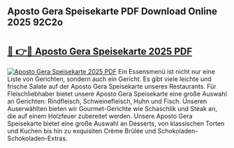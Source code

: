 ## Aposto Gera Speisekarte PDF Download Online 2025 92C2o

# <h2><a href="http://gc703u.nevu.top/?p=Aposto+Gera+Speisekarte">🔗 👉🔴 Aposto Gera Speisekarte 2025 PDF</a></h2>

[![Aposto Gera Speisekarte 2025 PDF](https://i.imgur.com/dBaPXMq.png)](http://gc703u.nevu.top/?p=Aposto+Gera+Speisekarte)
Ein Essensmenü ist nicht nur eine Liste von Gerichten, sondern auch ein Gericht. Es gibt viele leichte und frische Salate auf der Aposto Gera Speisekarte unseres Restaurants. Für Fleischliebhaber bietet unsere Aposto Gera Speisekarte eine große Auswahl an Gerichten: Rindfleisch, Schweinefleisch, Huhn und Fisch. Unseren Auserwählten bieten wir Gourmet-Gerichte wie Schaschlik und Steak an, die auf einem Holzfeuer zubereitet werden. Unsere Aposto Gera Speisekarte bietet eine große Auswahl an Desserts, von klassischen Torten und Kuchen bis hin zu exquisiten Crème Brûlée und Schokoladen-Schokoladen-Extras.
